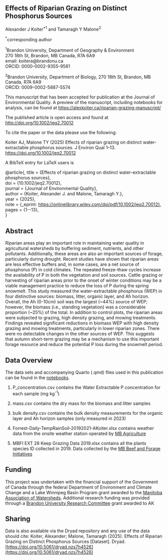 ## Effects of Riparian Grazing on Distinct Phosphorus Sources

Alexander J Koiter<sup>*1</sup> and Tamaragh Y Malone<sup>2</sup>

<sup>*</sup>corresponding author

<sup>1</sup>Brandon University, Department of Geography & Environment\
270 18th St, Brandon, MB Canada, R7A 6A9\
email: koitera\@brandonu.ca\
ORCID: 0000-0002-9355-9561

<sup>2</sup>Brandon University, Department of Biology, 270 18th St, Brandon, MB Canada, R7A 6A9\
ORCID: 0009-0002-5887-5574

This manuscript that has been accepted for publication at the Journal of Environmental Quality.
A preview of the manuscript, including notebooks for analysis, can be found at <https://alexkoiter.ca/riparian-grazing-manuscript/>

The published article is open access and found at <http://doi.org/10.1002/jeq2.70012>

To cite the paper or the data please use the following:

Koiter AJ, Malone TY (2025) Effects of riparian grazing on distinct water-extractable phosphorus sources. J Environ Qual 1–13. https://doi.org/10.1002/jeq2.70012

A BibTeX entry for LaTeX users is

@article{,
	title = {Effects of riparian grazing on distinct water-extractable phosphorus sources},  
	doi = {10.1002/jeq2.70012},  
	journal = {Journal of Environmental Quality},  
	author = {Koiter, Alexander J. and Malone, Tamaragh Y.},  
	year = {2025},  
	note = {\_eprint: https://onlinelibrary.wiley.com/doi/pdf/10.1002/jeq2.70012},  
	pages = {1--13},  
}


## Abstract
 Riparian areas play an important role in maintaining water quality in agricultural watersheds by buffering sediment, nutrients, and other pollutants. Additionally, these areas are also an important sources of forage, particularly during drought. Recent studies have shown that riparian areas are less effective buffers and, in some cases, are a net source of phosphorus (P) in cold climates. The repeated freeze-thaw cycles increase the availability of P in both the vegetation and soil sources. Cattle grazing or harvesting of riparian areas prior to the onset of winter conditions may be a viable management practice to reduce the loss of P during the spring snowmelt. This study measured the water-extractable phosphorus (WEP) in four distinctive sources: biomass, litter, organic layer, and Ah horizon. Overall, the Ah (0-10cm) soil was the largest (~44%) source of WEP; however, the biomass (i.e., standing vegetation) was a considerable proportion (~25%) of the total. In addition to control plots, the riparian areas were subjected to grazing, high density grazing, and mowing treatments. Findings revealed significant reductions in biomass WEP with high density grazing and mowing treatments, particularly in lower riparian zones. There were no detectable changes in the other sources of WEP. This suggests that autumn short-term grazing may be a mechanism to use this important forage resource and reduce the potential P loss during the snowmelt period.

## Data Overview
The data sets and accompanying Quarto (.qmd) files used in this publication can be found in the [notebooks](https://github.com/alex-koiter/riparian-grazing-manuscript/tree/main/notebooks).

1. P_concentration.csv contains the Water Extractable P concentration for each sample (mg kg<sup>-1</sup>)

2. mass.csv contains the dry mass for the biomass and litter samples

3. bulk density.csv contains the bulk density measurements for the organic layer and Ah horizon samples (only measured in 2023)

4. Forrest-Daily-TempRainSoil-20192021-AKoiter.xlsx contains weather data from the onsite weather station operated by [MB Agriculture](https://www.gov.mb.ca/agriculture/weather/manitoba-ag-weather.html)

5. MBFI EXT 28 Keep Grazing Data 2019.xlsx contains all the plants species ID collected in 2019. Data collected by the [MB Beef and Forage Initiatives](https://www.mbfi.ca/)

## Funding

This project was undertaken with the financial support of the Government of Canada through the federal Department of Environment and Climate Change and a Lake Winnipeg Basin Program grant awarded to the [Manitoba Association of Watersheds](https://manitobawatersheds.org/). Additional research funding was provided through a [Brandon University Research Committee](https://www.brandonu.ca/research/funding/internal-funding-information/burc/) grant awarded to AK

## Sharing
Data is also available via the Dryad repository and any use of the data should cite:
Koiter, Alexander; Malone, Tamaragh (2025). Effects of Riparian Grazing on Distinct Phosphorus Sources [Dataset]. Dryad. [https://doi.org/10.5061/dryad.nzs7h4526](https://doi.org/10.5061/dryad.nzs7h4526)